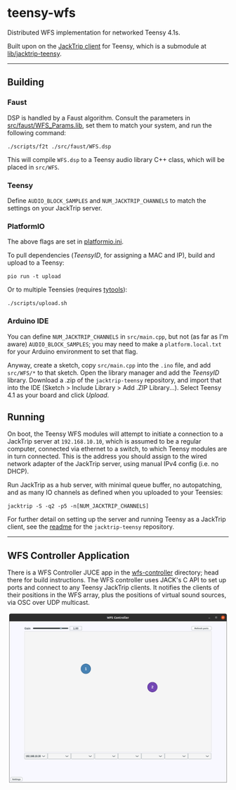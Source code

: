 # teensy-wfs

Distributed WFS implementation for networked Teensy 4.1s.

Built upon on the [JackTrip client](https://github.com/hatchjaw/jacktrip-teensy) 
for Teensy, which is a submodule at [lib/jacktrip-teensy](lib/jacktrip-teensy).

---

## Building

### Faust

DSP is handled by a Faust algorithm. Consult the parameters in
[src/faust/WFS_Params.lib](src/faust/WFS_Params.lib), set them to match your
system, and run the following command:

```shell
./scripts/f2t ./src/faust/WFS.dsp
```

This will compile `WFS.dsp` to a Teensy audio library C++ class, which will be 
placed in `src/WFS`.

### Teensy

Define `AUDIO_BLOCK_SAMPLES` and `NUM_JACKTRIP_CHANNELS` to match the settings
on your JackTrip server. 

### PlatformIO

The above flags are set in [platformio.ini](platformio.ini).

To pull dependencies (_TeensyID_, for assigning a MAC and IP),
build and upload to a Teensy:

```shell
pio run -t upload
```

Or to multiple Teensies (requires [tytools](https://github.com/Koromix/tytools)):

```shell
./scripts/upload.sh
```

### Arduino IDE

You can define `NUM_JACKTRIP_CHANNELS` in `src/main.cpp`, but not (as far as
I'm aware) `AUDIO_BLOCK_SAMPLES`; you may need to make a
`platform.local.txt` for your Arduino environment to set that flag.

Anyway, create a sketch, copy `src/main.cpp` into the `.ino` file, and add 
`src/WFS/*` to that sketch. Open the library manager and add the _TeensyID_ 
library. Download a .zip of the `jacktrip-teensy` repository, and import that 
into the IDE (Sketch > Include Library > Add .ZIP Library...). Select Teensy 
4.1 as your board and click _Upload_.

## Running

On boot, the Teensy WFS modules will attempt to initiate a connection to a 
JackTrip server at `192.168.10.10`, which is assumed to be a regular computer,
connected via ethernet to a switch, to which Teensy modules are in turn 
connected.
This is the address you should assign to the wired network adapter of the 
JackTrip server, using manual IPv4 config (i.e. no DHCP).

Run JackTrip as a hub server, with minimal queue buffer, no autopatching,
and as many IO channels as defined when you uploaded to your Teensies:

```shell
jacktrip -S -q2 -p5 -n[NUM_JACKTRIP_CHANNELS]
```

For further detail on setting up the server and running Teensy as a 
JackTrip client, see the 
[readme](https://github.com/hatchjaw/jacktrip-teensy/blob/main/README.md) for 
the `jacktrip-teensy` repository.

---

## WFS Controller Application

There is a WFS Controller JUCE app in the [wfs-controller](wfs-controller)
directory; head there for build instructions. 
The WFS controller uses JACK's C API to set up ports and connect to any
Teensy JackTrip clients. It notifies the clients of their positions in the
WFS array, plus the positions of virtual sound sources, via OSC over UDP
multicast.

![WFS Controller](notes/wfs-controller.png)